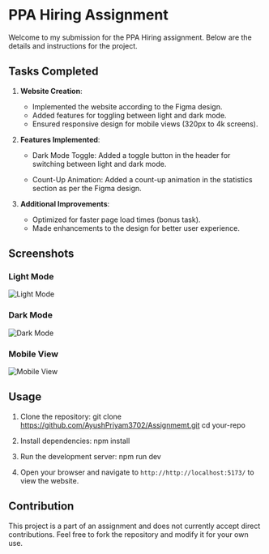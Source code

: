 # PPA Hiring Assignment

Welcome to my submission for the PPA Hiring assignment. Below are the details and instructions for the project.

## Tasks Completed

1. **Website Creation**:
   - Implemented the website according to the Figma design.
   - Added features for toggling between light and dark mode.
   - Ensured responsive design for mobile views (320px to 4k screens).

2. **Features Implemented**:
   - Dark Mode Toggle: Added a toggle button in the header for switching between light and dark mode.
     
   - Count-Up Animation: Added a count-up animation in the statistics section as per the Figma design.

3. **Additional Improvements**:
   - Optimized for faster page load times (bonus task).
   - Made enhancements to the design for better user experience.

## Screenshots

### Light Mode

![Light Mode](https://drive.google.com/uc?id=1CypOjmTY4TD0Fz_8kw88YHJGUK_xQ4BI)

### Dark Mode

![Dark Mode](https://drive.google.com/file/d/1WChBbCKalJOPLYrNqGMqng5NxPr36LMn/view?usp=sharing)

### Mobile View

![Mobile View](https://drive.google.com/file/d/11ekitFZsNodZN-Z5ws4KXrLU5wPOXJzg/view?usp=sharing)


## Usage

1. Clone the repository:
git clone https://github.com/AyushPriyam3702/Assignmemt.git
cd your-repo

2. Install dependencies:
npm install

3. Run the development server:
npm run dev

4. Open your browser and navigate to `http://http://localhost:5173/` to view the website.

## Contribution

This project is a part of an assignment and does not currently accept direct contributions. Feel free to fork the repository and modify it for your own use.




